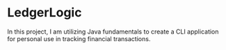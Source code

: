 # LedgerLogic
In this project, I am utilizing Java fundamentals to create a CLI application for personal use in tracking financial transactions. 
